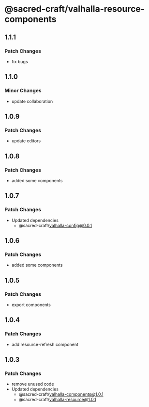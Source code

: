 # @sacred-craft/valhalla-resource-components

## 1.1.1

### Patch Changes

- fix bugs

## 1.1.0

### Minor Changes

- update collaboration

## 1.0.9

### Patch Changes

- update editors

## 1.0.8

### Patch Changes

- added some components

## 1.0.7

### Patch Changes

- Updated dependencies
  - @sacred-craft/valhalla-config@0.0.1

## 1.0.6

### Patch Changes

- added some components

## 1.0.5

### Patch Changes

- export components

## 1.0.4

### Patch Changes

- add resource-refresh component

## 1.0.3

### Patch Changes

- remove unused code
- Updated dependencies
  - @sacred-craft/valhalla-components@1.0.1
  - @sacred-craft/valhalla-resource@1.0.1
